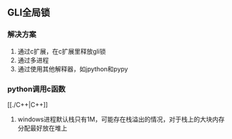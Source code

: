 ## GLI全局锁
### 解决方案
1. 通过c扩展，在c扩展里释放gli锁
2. 通过多进程
3. 通过使用其他解释器，如jpython和pypy

### python调用c函数
[[./C++|C++]]
1. windows进程默认栈只有1M，可能存在栈溢出的情况，对于栈上的大块内存分配最好放在堆上